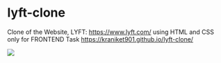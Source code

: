 # lyft-clone
Clone of the Website, LYFT: https://www.lyft.com/ using HTML and CSS only for FRONTEND Task
https://kraniket901.github.io/lyft-clone/

![](https://github.com/Kraniket901/lyft-clone/blob/main/9.png?raw=true)
